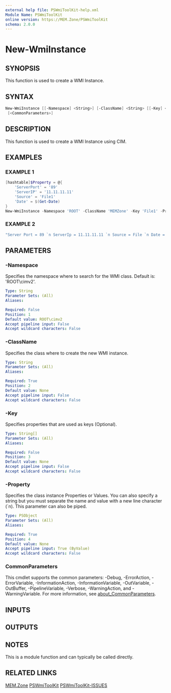 ```yaml
---
external help file: PSWmiToolKit-help.xml
Module Name: PSWmiToolKit
online version: https://MEM.Zone/PSWmiToolKit
schema: 2.0.0
---
```


# New-WmiInstance

## SYNOPSIS

This function is used to create a WMI Instance.

## SYNTAX

```powershell
New-WmiInstance [[-Namespace] <String>] [-ClassName] <String> [[-Key] <String[]>] [-Property] <PSObject>
 [<CommonParameters>]
```

## DESCRIPTION

This function is used to create a WMI Instance using CIM.

## EXAMPLES

### EXAMPLE 1

```powershell
[hashtable]$Property = @{
    'ServerPort' = '89'
    'ServerIP' = '11.11.11.11'
    'Source' = 'File1'
    'Date' = $(Get-Date)
}
New-WmiInstance -Namespace 'ROOT' -ClassName 'MEMZone' -Key 'File1' -Property $Property
```

### EXAMPLE 2

```powershell
"Server Port = 89 `n ServerIp = 11.11.11.11 `n Source = File `n Date = $(GetDate)" | New-WmiInstance -Namespace 'ROOT' -ClassName 'MEMZone' -Property $Property
```

## PARAMETERS

### -Namespace

Specifies the namespace where to search for the WMI class.
Default is: 'ROOT\cimv2'.

```yaml
Type: String
Parameter Sets: (All)
Aliases:

Required: False
Position: 1
Default value: ROOT\cimv2
Accept pipeline input: False
Accept wildcard characters: False
```

### -ClassName

Specifies the class where to create the new WMI instance.

```yaml
Type: String
Parameter Sets: (All)
Aliases:

Required: True
Position: 2
Default value: None
Accept pipeline input: False
Accept wildcard characters: False
```

### -Key

Specifies properties that are used as keys (Optional).

```yaml
Type: String[]
Parameter Sets: (All)
Aliases:

Required: False
Position: 3
Default value: None
Accept pipeline input: False
Accept wildcard characters: False
```

### -Property

Specifies the class instance Properties or Values.
You can also specify a string but you must separate the name and value with a new line character (\`n).
This parameter can also be piped.

```yaml
Type: PSObject
Parameter Sets: (All)
Aliases:

Required: True
Position: 4
Default value: None
Accept pipeline input: True (ByValue)
Accept wildcard characters: False
```

### CommonParameters

This cmdlet supports the common parameters: -Debug, -ErrorAction, -ErrorVariable, -InformationAction, -InformationVariable, -OutVariable, -OutBuffer, -PipelineVariable, -Verbose, -WarningAction, and -WarningVariable.
For more information, see [about_CommonParameters](http://go.microsoft.com/fwlink/?LinkID=113216).

## INPUTS

## OUTPUTS

## NOTES

This is a module function and can typically be called directly.

## RELATED LINKS

[MEM.Zone](https://MEM.Zone)
[PSWmiToolKit](https://MEM.Zone/PSWmiToolKit)
[PSWmiToolKit-ISSUES](https://MEM.Zone/PSWmiToolKit-ISSUES)
